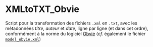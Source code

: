 # XMLtoTXT_Obvie
Script pour la transformation des fichiers `.xml` en `.txt`, avec les métadonnées _titre_, _auteur_ et _date_, ligne par ligne (et dans cet ordre), conformément à la norme du logiciel [Obvie](https://obvil.huma-num.fr/obvie/) (_cf._ également le fichier
[`model_obvie.xml`](https://github.com/ljpetkovic/xml_to_txt_OBVIE/blob/main/model_obvie.xml))

